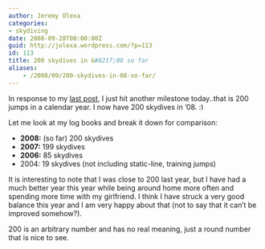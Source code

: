 ```yaml
---
author: Jeremy Olexa
categories:
- skydiving
date: 2008-09-28T00:00:00Z
guid: http://jolexa.wordpress.com/?p=113
id: 113
title: 200 skydives in &#8217;08 so far
aliases:
    - /2008/09/200-skydives-in-08-so-far/
---
```


In response to my [last post][1], I just hit another milestone today..that is 200 jumps in a calendar year. I now have 200 skydives in &#8217;08. <img src="http://blog.jolexa.net/wp-includes/images/smilies/simple-smile.png" alt=":)" class="wp-smiley" style="height: 1em; max-height: 1em;" />

Let me look at my log books and break it down for comparison:

  * **2008:** (so far) 200 skydives
  * **2007:** 199 skydives
  * **2006:** 85 skydives
  * 2004: 19 skydives (not including static-line, training jumps)

It is interesting to note that I was close to 200 last year, but I have had a much better year this year while being around home more often and spending more time with my girlfriend. I think I have struck a very good balance this year and I am very happy about that (not to say that it can&#8217;t be improved somehow?).

200 is an arbitrary number and has no real meaning, just a round number that is nice to see.

 [1]: http://jolexa.wordpress.com/2008/09/22/500-skydives/